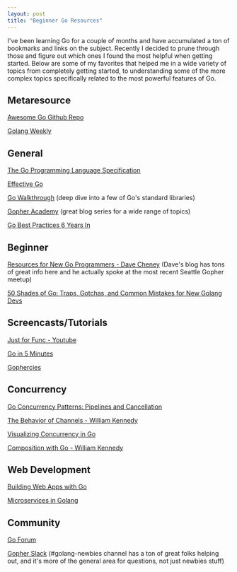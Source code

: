 ```yaml
---
layout: post
title: "Beginner Go Resources"
---
```


I've been learning Go for a couple of months and have accumulated a ton of bookmarks and links on the subject. Recently I decided to prune through those and figure out which ones I found the most helpful when getting started. Below are some of my favorites that helped me in a wide variety of topics from completely getting started, to understanding some of the more complex topics specifically related to the most powerful features of Go.

## Metaresource

[Awesome Go Github Repo](https://github.com/avelino/awesome-go)

[Golang Weekly](https://golangweekly.com/)

## General

[The Go Programming Language Specification](https://golang.org/ref/spec)

[Effective Go](https://golang.org/doc/effective_go.html)

[Go Walkthrough](https://medium.com/go-walkthrough) (deep dive into a few of Go's standard libraries)

[Gopher Academy](https://blog.gopheracademy.com/) (great blog series for a wide range of topics)

[Go Best Practices 6 Years In](https://peter.bourgon.org/go-best-practices-2016/)

## Beginner

[Resources for New Go Programmers - Dave Cheney](https://dave.cheney.net/resources-for-new-go-programmers) (Dave's blog has tons of great info here and he actually spoke at the most recent Seattle Gopher meetup)

[50 Shades of Go: Traps, Gotchas, and Common Mistakes for New Golang Devs](http://devs.cloudimmunity.com/gotchas-and-common-mistakes-in-go-golang/)

## Screencasts/Tutorials

[Just for Func - Youtube](https://www.youtube.com/playlist?list=PL64wiCrrxh4Jisi7OcCJIUpguV_f5jGnZ)

[Go in 5 Minutes](https://www.goin5minutes.com/screencasts/)

[Gophercies](https://gophercises.com/)

## Concurrency

[Go Concurrency Patterns: Pipelines and Cancellation](https://blog.golang.org/pipelines)

[The Behavior of Channels - William Kennedy](https://www.ardanlabs.com/blog/2017/10/the-behavior-of-channels.html)

[Visualizing Concurrency in Go](http://divan.github.io/posts/go_concurrency_visualize/)

[Composition with Go - William Kennedy](https://www.ardanlabs.com/blog/2015/09/composition-with-go.html)

## Web Development

[Building Web Apps with Go](https://www.gitbook.com/book/gobridge/building-web-apps-with-go/details)

[Microservices in Golang](https://ewanvalentine.io/microservices-in-golang-part-1/)

## Community

[Go Forum](https://forum.golangbridge.org/)

[Gopher Slack](https://gophersinvite.herokuapp.com/) (#golang-newbies channel has a ton of great folks helping out, and it's more of the general area for questions, not just newbies stuff)
